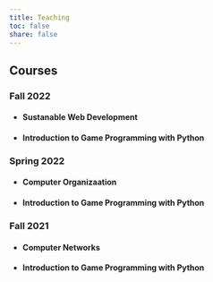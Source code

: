 ```yaml
---
title: Teaching
toc: false
share: false
---
```


## Courses
### Fall 2022
* #### Sustanable Web Development
* #### Introduction to Game Programming with Python

### Spring 2022
* #### Computer Organizaation
* #### Introduction to Game Programming with Python

### Fall 2021
* #### Computer Networks
* #### Introduction to Game Programming with Python

